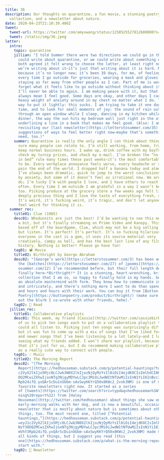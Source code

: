```yaml
---
title: 36
description: Our thoughts on quarantine, a fun movie, a stunning poetry
  collection, and a newsletter about nature.
date: 2020-04-23T21:10:39.406Z
tweet:
  tweet-url: https://twitter.com/amyxwang/status/1250525527812608000?s=21
  tweet: /static/img/36.jpeg
letter:
  intro:
    topic: quarantine
    jillian: "I told Summer there were two directions we could go in this week: we
      could write about quarantine, or we could write about something else. We
      both agreed it felt wrong to choose the latter, at least right now. So
      we’re writing about it—it’s just that writing about it is hard. Maybe
      because it’s no longer new; it’s been 39 days, for me, of feeling anxious
      every time I go outside for groceries, wearing a mask and gloves and
      staying as far away from other people as I can. Part of me is worried I’ll
      forget what it feels like to go outside without thinking about it—or that
      I’ll never be able to again. I am making peace with it, but that doesn’t
      always mean I feel good. Some days are okay, and other days I carry the
      heavy weight of anxiety around in my chest no matter what I do. There’s no
      way to put it lightly: this sucks. I am trying to take it one day at a
      time, and to look for small moments of joy: the sound of rain outside
      through an open window while I sleep, dancing in my kitchen while I make
      dinner, the way the sun hits my bedroom wall just right in the afternoon,
      underlining a line in a book that makes me feel good. (Also: I am still
      revisiting our [last newsletter](https://letterstosummer.com/35) for
      suggestions of ways to feel better right now—maybe that’s something you
      need, too.)"
    summer: Quarantine is really the only angle I can think about things, which I’m
      sure many people can relate to. I’m still working, from home, trying to
      keep normal business hours. I wake up, drink coffee with my boyfriend,
      check my turnip prices, and check my e-mail. I’ve broken the “no working
      in bed” rule many times these past weeks—it’s the most comfortable place
      to be. Every workplace annoyance feels worse, every headache or stomach
      pain the end of the world. I dropped half a banana today and almost cried.
      I’ve always been dramatic, quick to jump to the worst conclusions, ruled
      by anxiety, but some of it doesn’t feel as irrational now. We are making
      do; I’m lucky I’m with people I love, and I have others to reach out to
      often. Every time I am outside I am grateful in a way I wasn’t before,
      too. Picking produce at the grocery store a few weeks ago felt like a
      deeply precious thing and I love the taste of everything fresh, so much.
      It’s weird, it’s fucking weird, it’s tragic, and don’t let anyone make you
      feel weird for thinking it is.
  summer_rec:
    title01: Clue (1985)
    desc01: Whodunnits are just the best! I’d be wanting to see this movie for quite
      a bit, but it’s finally streaming on Prime Video and Kanopy. This movie is
      based off of the boardgame, Clue, which may not be a big selling point,
      but listen. It’s perfect! It’s perfect. It’s so fucking hilarious,
      everyone in the cast is a gem, it uses its source material very
      creatively, campy as hell, and has the best last line of any film in
      history. Nothing is better! Please go have fun!
    tag01: 📽️ Movie
    title02: Birthright by George Abraham
    desc02: "[George’s work](https://letterstosummer.com/3) has been among
      the [batches](https://letterstosummer.com/27) of [poems](https://letterst\
      osummer.com/12) I’ve recommended before, but their full length debut is
      finally here—*Birthright!* It is a stunning, heart-wrenching, brilliant
      collection that I am so, so happy to finally hold in my hands. George is
      an absolute mastermind with form. They know how to communicate intensely
      and intricately, and there’s nothing more I want to do than spend hours
      and hours and hours with their work. You can buy it from [Button
      Poetry](https://buttonpoetry.com/product/birthright/) (make sure to check
      out the blurb I co-wrote with other friends, hehe)."
    tag02: 📖 Read
  jillian_rec:
    title01: Collaborative playlists
    desc01: This week, my friend [Cassie](http://twitter.com/cassiebirb) asked a few
      of us to pick ten songs each to put on a collaborative playlist that we
      could all listen to. Picking just ten songs was surprisingly difficult,
      but it was fun to come up with a mix of songs that I’ve liked for a while
      and newer songs that I’ve been listening to a lot lately—and I loved
      seeing what my friends added. I won’t share our playlist, because I like
      that it’s just for us, but I do recommend making collaborative playlists
      as a really cute way to connect with people.
    tag01: 🎶 Music
    title02: The Morning Report
    desc02: "[The Morning
      Report](https://hedhouseman.substack.com/p/potential-hauntings?token=eyJ1\
      c2VyX2lkIjo5Mjc0LCJwb3N0X2lkIjozNjQyMzYsIl8iOiI4ejdKOCIsImlhdCI6MTU4NzY3O\
      DQ2MCwiZXhwIjoxNTg3NjgyMDYwLCJpc3MiOiJwdWItNTUwMiIsInN1YiI6InBvc3QtcmVhY3\
      Rpb24ifQ.yxQArScDu1nUUbm-sAxSwyKKYrQ50x8KWc2_2vok3NM) is one of my
      favorite newsletters right now. It started as a series
      of [tweets](https://twitter.com/search?src=typd&q=hedhouseman%3A%20%22mor\
      ning%20report%22) from [Haley
      Houseman](http://twitter.com/hedhouseman) about things she saw on
      early-morning walks with her dog, and is now a beautiful, occasional
      newsletter that is mostly about nature but is sometimes about other
      things, too. The most recent one, titled [“Potential
      hauntings,”](https://hedhouseman.substack.com/p/potential-hauntings?token\
      =eyJ1c2VyX2lkIjo5Mjc0LCJwb3N0X2lkIjozNjQyMzYsIl8iOiI4ejdKOCIsImlhdCI6MTU4\
      NzY3ODQ2MCwiZXhwIjoxNTg3NjgyMDYwLCJpc3MiOiJwdWItNTUwMiIsInN1YiI6InBvc3Qtc\
      mVhY3Rpb24ifQ.yxQArScDu1nUUbm-sAxSwyKKYrQ50x8KWc2_2vok3NM) made me feel
      all kinds of things, but I suggest you read [this
      one](https://hedhouseman.substack.com/p/what-is-the-morning-report) to
      start with."
    tag02: 💌 Newsletter
---
```

